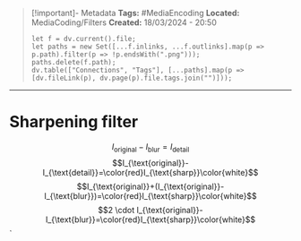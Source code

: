 > [!important]- Metadata
> **Tags:** #MediaEncoding 
> **Located:** MediaCoding/Filters
> **Created:** 18/03/2024 - 20:50
> ```dataviewjs
> let f = dv.current().file;
> let paths = new Set([...f.inlinks, ...f.outlinks].map(p => p.path).filter(p => !p.endsWith(".png")));
> paths.delete(f.path);
> dv.table(["Connections", "Tags"], [...paths].map(p => [dv.fileLink(p), dv.page(p).file.tags.join("")]));
> ```

___
# Sharpening filter
$$I_{\text{original}}-I_{\text{blur}}=I_{\text{detail}}$$
$$I_{\text{original}}-I_{\text{detail}}=\color{red}I_{\text{sharp}}\color{white}$$
$$I_{\text{original}}+(I_{\text{original}}-I_{\text{blur}})=\color{red}I_{\text{sharp}}\color{white}$$
$$2 \cdot I_{\text{original}}-I_{\text{blur}}=\color{red}I_{\text{sharp}}\color{white}$$`